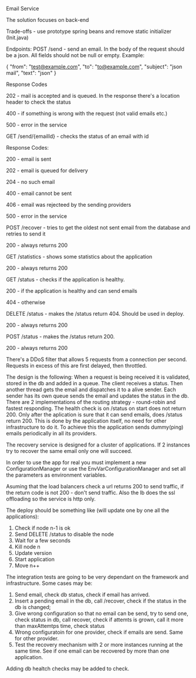 Email Service

The solution focuses on back-end

Trade-offs - use prototype spring beans and remove static initializer (Init.java)

Endpoints:
POST /send - send an email. In the body of the request should be a json. All fields should not be null or empty. Example:

{
	"from": "test@example.com",
	"to": "to@example.com",
	"subject": "json mail",
	"text": "json"
}

Response Codes 

202 - mail is accepted and is queued. In the response there's a location header to check the status

400 - if something is wrong with the request (not valid emails etc.)

500 - error in the service


GET /send/{emailId} - checks the status of an email with id

Response Codes:

200 - email is sent

202 - email is queued for delivery

204 - no such email

400 - email cannot be sent

406 - email was rejecteed by the sending providers

500 - error in the service

POST /recover - tries to get the oldest not sent email from the database and retries to send it

200 - always returns 200

GET /statistics - shows some statistics about the application

200 - always returns 200

GET /status - checks if the application is healthy.

200 - if the application is healthy and can send emails

404 - otherwise

DELETE /status - makes the /status return 404. Should be used in deploy.

200 - always returns 200

POST /status - makes the /status return 200.

200 - always returns 200

There's a DDoS filter that allows 5 requests from a connection per second. Requests in excess of this are first delayed, then throttled.

The design is the following: When a request is being received  it is validated, stored in the db and added in a queue. The client receives a status. 
Then another thread gets the email and dispatches it to a alive sender. Each sender has its own queue sends the email and updates the status in the db.
There are 2 implementations of the routing strategy - round-robin and fastest responding. 
The health check is on /status on start does not return 200. Only after the aplication is sure that it can send emails, does /status return 200. 
This is done by the application itself, no need for other infrastructure to do it. To achieve this the application sends dummy(ping) emails periodically in all its providers.

The recovery service is designed for a cluster of applications. If 2 instances try to recover the same email only one will succeed.

In order to use the app for real you must implement a new ConfigurationManager or use the EnvVarConfigurationManager and set all the parameters as environment variables.

Asuming that the load balancers check a url returns 200 to send traffic, if the return code is not 200 - don't send traffic. 
Also the lb does the ssl offloading so the service is http only.


The deploy should be something like (will update one by one all the applications):

1. Check if node n-1 is ok 
2. Send DELETE /status to disable the node
3. Wait for a few seconds
4. Kill node n
5. Update version
6. Start application
7. Move n++



The integration tests are going to be very dependant on the framework and infrastructure. Some cases may be:

1. Send email, check db status, check if email has arrived.
2. Insert a pending email in the db, call /recover, check if the status in the db is changed;
3. Give wrong configuration so that no email can be send, try to send one, check status in db, call recover, check if attemts is grown, call it more than maxAttemtps time, check status
4. Wrong configuratoin for one provider, check if emails are send. Same for other provider.
5. Test the recovery mechanism with 2 or more instances running at the same time. See if one email can be recovered by more than one application.

Adding db healtch checks may be added to check.



